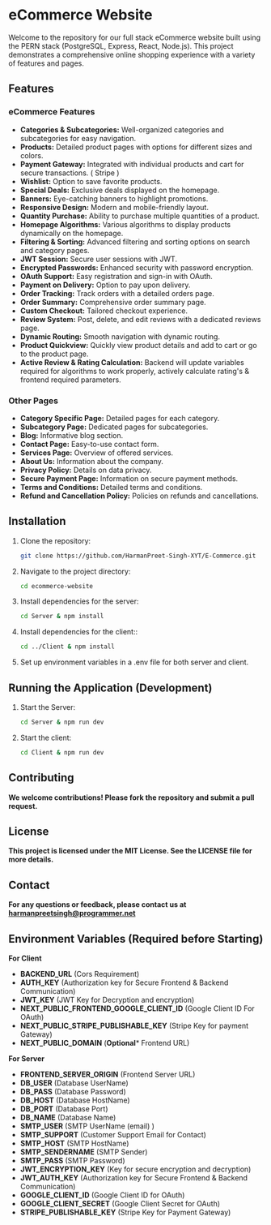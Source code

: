 # eCommerce Website

Welcome to the repository for our full stack eCommerce website built using the PERN stack (PostgreSQL, Express, React, Node.js). This project demonstrates a comprehensive online shopping experience with a variety of features and pages.

## Features

### eCommerce Features
- **Categories & Subcategories:** Well-organized categories and subcategories for easy navigation.
- **Products:** Detailed product pages with options for different sizes and colors.
- **Payment Gateway:** Integrated with individual products and cart for secure transactions. ( Stripe )
- **Wishlist:** Option to save favorite products.
- **Special Deals:** Exclusive deals displayed on the homepage.
- **Banners:** Eye-catching banners to highlight promotions.
- **Responsive Design:** Modern and mobile-friendly layout.
- **Quantity Purchase:** Ability to purchase multiple quantities of a product.
- **Homepage Algorithms:** Various algorithms to display products dynamically on the homepage.
- **Filtering & Sorting:** Advanced filtering and sorting options on search and category pages.
- **JWT Session:** Secure user sessions with JWT.
- **Encrypted Passwords:** Enhanced security with password encryption.
- **OAuth Support:** Easy registration and sign-in with OAuth.
- **Payment on Delivery:** Option to pay upon delivery.
- **Order Tracking:** Track orders with a detailed orders page.
- **Order Summary:** Comprehensive order summary page.
- **Custom Checkout:** Tailored checkout experience.
- **Review System:** Post, delete, and edit reviews with a dedicated reviews page.
- **Dynamic Routing:** Smooth navigation with dynamic routing.
- **Product Quickview:** Quickly view product details and add to cart or go to the product page.
- **Active Review & Rating Calculation:** Backend will update variables required for algorithms to work properly, actively calculate rating's & frontend required parameters.

### Other Pages
- **Category Specific Page:** Detailed pages for each category.
- **Subcategory Page:** Dedicated pages for subcategories.
- **Blog:** Informative blog section.
- **Contact Page:** Easy-to-use contact form.
- **Services Page:** Overview of offered services.
- **About Us:** Information about the company.
- **Privacy Policy:** Details on data privacy.
- **Secure Payment Page:** Information on secure payment methods.
- **Terms and Conditions:** Detailed terms and conditions.
- **Refund and Cancellation Policy:** Policies on refunds and cancellations.

## Installation

1. Clone the repository:
   ```sh
   git clone https://github.com/HarmanPreet-Singh-XYT/E-Commerce.git
2. Navigate to the project directory:
   ```sh
   cd ecommerce-website
3. Install dependencies for the server:
   ```sh
   cd Server & npm install
4. Install dependencies for the client::
   ```sh
   cd ../Client & npm install
5. Set up environment variables in a .env file for both server and client.

## Running the Application (Development)

1. Start the Server:
   ```sh
   cd Server & npm run dev
2. Start the client:
    ```sh
   cd Client & npm run dev

## Contributing

**We welcome contributions! Please fork the repository and submit a pull request.**

## License

**This project is licensed under the MIT License. See the LICENSE file for more details.**

## Contact

**For any questions or feedback, please contact us at harmanpreetsingh@programmer.net**

## Environment Variables (Required before Starting)

**For Client**

- **BACKEND_URL** (Cors Requirement)
- **AUTH_KEY** (Authorization key for Secure Frontend & Backend Communication)
- **JWT_KEY** (JWT Key for Decryption and encryption)
- **NEXT_PUBLIC_FRONTEND_GOOGLE_CLIENT_ID** (Google Client ID For OAuth)
- **NEXT_PUBLIC_STRIPE_PUBLISHABLE_KEY** (Stripe Key for payment Gateway)
- **NEXT_PUBLIC_DOMAIN** (**Optional*** Frontend URL)

**For Server**

- **FRONTEND_SERVER_ORIGIN** (Frontend Server URL)
- **DB_USER** (Database UserName)
- **DB_PASS** (Database Password)
- **DB_HOST** (Database HostName)
- **DB_PORT** (Database Port)
- **DB_NAME** (Database Name)
- **SMTP_USER** (SMTP UserName (email) )
- **SMTP_SUPPORT** (Customer Support Email for Contact)
- **SMTP_HOST** (SMTP HostName)
- **SMTP_SENDERNAME** (SMTP Sender)
- **SMTP_PASS** (SMTP Password)
- **JWT_ENCRYPTION_KEY** (Key for secure encryption and decryption)
- **JWT_AUTH_KEY** (Authorization key for Secure Frontend & Backend Communication)
- **GOOGLE_CLIENT_ID** (Google Client ID for OAuth)
- **GOOGLE_CLIENT_SECRET** (Google Client Secret for OAuth)
- **STRIPE_PUBLISHABLE_KEY** (Stripe Key for Payment Gateway)

